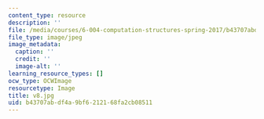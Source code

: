 ```yaml
---
content_type: resource
description: ''
file: /media/courses/6-004-computation-structures-spring-2017/b43707abdf4a9bf6212168fa2cb08511_v8.jpg
file_type: image/jpeg
image_metadata:
  caption: ''
  credit: ''
  image-alt: ''
learning_resource_types: []
ocw_type: OCWImage
resourcetype: Image
title: v8.jpg
uid: b43707ab-df4a-9bf6-2121-68fa2cb08511
---
```


